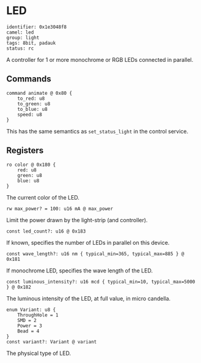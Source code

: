 # LED

    identifier: 0x1e3048f8
    camel: led
    group: light
    tags: 8bit, padauk
    status: rc

A controller for 1 or more monochrome or RGB LEDs connected in parallel.

## Commands

    command animate @ 0x80 {
        to_red: u8
        to_green: u8
        to_blue: u8
        speed: u8
    }

This has the same semantics as `set_status_light` in the control service.

## Registers

    ro color @ 0x180 {
        red: u8
        green: u8
        blue: u8
    }

The current color of the LED.

    rw max_power? = 100: u16 mA @ max_power

Limit the power drawn by the light-strip (and controller).

    const led_count?: u16 @ 0x183

If known, specifies the number of LEDs in parallel on this device.

    const wave_length?: u16 nm { typical_min=365, typical_max=885 } @ 0x181

If monochrome LED, specifies the wave length of the LED.

    const luminous_intensity?: u16 mcd { typical_min=10, typical_max=5000 } @ 0x182

The luminous intensity of the LED, at full value, in micro candella.

    enum Variant: u8 {
        ThroughHole = 1
        SMD = 2
        Power = 3
        Bead = 4
    }
    const variant?: Variant @ variant

The physical type of LED.
